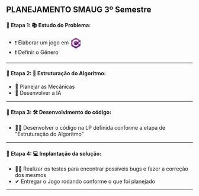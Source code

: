 ## PLANEJAMENTO SMAUG 3º Semestre

#### 🔗 Etapa 1: 📚 Estudo do Problema:
- ❗ Elaborar um jogo em <img src="https://raw.githubusercontent.com/devicons/devicon/master/icons/csharp/csharp-original.svg" alt="C#"
                             title="C#" style="max-width: 100%;" width="30" height="30" align="center">
- ❗ Definir o Gênero
----------------------------
#### 🔗 Etapa 2: 📝 Estruturação do Algoritmo:
- 📝 Planejar as Mecânicas
- 🤖 Desenvolver a IA
----------------------------
#### 🔗 Etapa 3: 🛠 Desenvolvimento do código:
- 👨‍💻 Desenvolver o código na LP definida conforme a etapa de "Estruturação do Algoritmo"
----------------------------
#### 🔗 Etapa 4: 💻 Implantação da solução:
- 🧑‍🔧 Realizar os testes para encontrar possíveis bugs e fazer a correção dos mesmos
- ✔ Entregar o Jogo rodando conforme o que foi planejado
----------------------------
